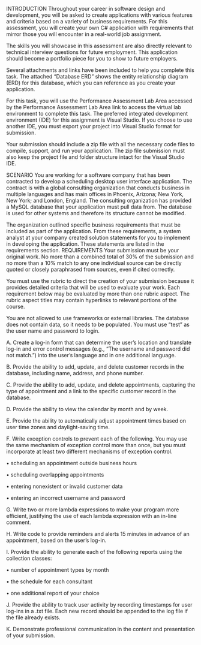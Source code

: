 INTRODUCTION
Throughout your career in software design and development, you will be asked to create applications with various features and criteria based on a variety of business requirements. For this assessment, you will create your own C# application with requirements that mirror those you will encounter in a real-world job assignment.

 

The skills you will showcase in this assessment are also directly relevant to technical interview questions for future employment. This application should become a portfolio piece for you to show to future employers.

 

Several attachments and links have been included to help you complete this task. The attached “Database ERD” shows the entity relationship diagram (ERD) for this database, which you can reference as you create your application.

 

For this task, you will use the Performance Assessment Lab Area accessed by the Performance Assessment Lab Area link to access the virtual lab environment to complete this task. The preferred integrated development environment (IDE) for this assignment is Visual Studio. If you choose to use another IDE, you must export your project into Visual Studio format for submission.

 

Your submission should include a zip file with all the necessary code files to compile, support, and run your application. The zip file submission must also keep the project file and folder structure intact for the Visual Studio IDE.

SCENARIO
You are working for a software company that has been contracted to develop a scheduling desktop user interface application. The contract is with a global consulting organization that conducts business in multiple languages and has main offices in Phoenix, Arizona; New York, New York; and London, England. The consulting organization has provided a MySQL database that your application must pull data from. The database is used for other systems and therefore its structure cannot be modified.

The organization outlined specific business requirements that must be included as part of the application. From these requirements, a system analyst at your company created solution statements for you to implement in developing the application. These statements are listed in the requirements section.
REQUIREMENTS
Your submission must be your original work. No more than a combined total of 30% of the submission and no more than a 10% match to any one individual source can be directly quoted or closely paraphrased from sources, even if cited correctly.

 

You must use the rubric to direct the creation of your submission because it provides detailed criteria that will be used to evaluate your work. Each requirement below may be evaluated by more than one rubric aspect. The rubric aspect titles may contain hyperlinks to relevant portions of the course.

 

You are not allowed to use frameworks or external libraries. The database does not contain data, so it needs to be populated. You must use “test” as the user name and password to login.

 

A.   Create a log-in form that can determine the user’s location and translate log-in and error control messages (e.g., “The username and password did not match.”) into the user’s language and in one additional language.

 

B.  Provide the ability to add, update, and delete customer records in the database, including name, address, and phone number. 

 

C.   Provide the ability to add, update, and delete appointments, capturing the type of appointment and a link to the specific customer record in the database.

 

D.   Provide the ability to view the calendar by month and by week. 

 

E.   Provide the ability to automatically adjust appointment times based on user time zones and daylight-saving time.

 

F.   Write exception controls to prevent each of the following. You may use the same mechanism of exception control more than once, but you must incorporate at least two different mechanisms of exception control.

•   scheduling an appointment outside business hours

•   scheduling overlapping appointments

•   entering nonexistent or invalid customer data

•   entering an incorrect username and password

 

G.  Write two or more lambda expressions to make your program more efficient, justifying the use of each lambda expression with an in-line comment.

 

H.  Write code to provide reminders and alerts 15 minutes in advance of an appointment, based on the user’s log-in.

 

I.   Provide the ability to generate each of the following reports using the collection classes:

•   number of appointment types by month

•   the schedule for each consultant

•   one additional report of your choice


J.   Provide the ability to track user activity by recording timestamps for user log-ins in a .txt file. Each new record should be appended to the log file if the file already exists.

 

K.   Demonstrate professional communication in the content and presentation of your submission.
